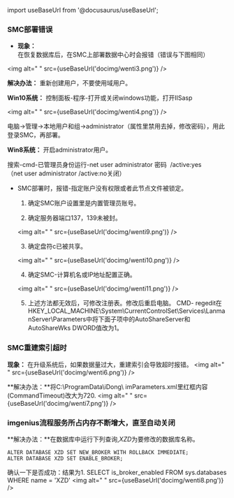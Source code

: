 import useBaseUrl from '@docusaurus/useBaseUrl';
### SMC部署错误

* **现象：** 在恢复数据库后，在SMC上部署数据中心时会报错（错误与下图相同）

<img alt=" " src={useBaseUrl('docimg/wenti3.png')} />

**解决办法：** 重新创建用户，不要使用域用户。

**Win10系统：** 控制面板-程序-打开或关闭windows功能，打开IISasp

<img alt=" " src={useBaseUrl('docimg/wenti4.png')} />

电脑→管理→本地用户和组→administrator（属性里禁用去掉，修改密码），用此登录SMC，再部署。

**Win8系统：** 开启administrator用户。

搜索-cmd-已管理员身份运行-net user administrator 密码  /active:yes   （net user administrator /active:no关闭）

* SMC部署时，报错-指定账户没有权限或者此节点文件被锁定。

    1. 确定SMC账户设置里是内置管理员账号。

    2. 确定服务器端口137，139未被封。

    <img alt=" " src={useBaseUrl('docimg/wenti9.png')} />

    3. 确定盘符c已被共享。

    <img alt=" " src={useBaseUrl('docimg/wenti10.png')} />

    4. 确定SMC-计算机名或IP地址配置正确。

    <img alt=" " src={useBaseUrl('docimg/wenti11.png')} />

    5. 上述方法都无效后，可修改注册表。修改后重启电脑。
    CMD- regedit在HKEY_LOCAL_MACHINE\System\CurrentControlSet\Services\LanmanServer\Parameters中将下面子项中的AutoShareServer和AutoShareWks DWORD值改为1。


### SMC重建索引超时

**现象：** 在升级系统后，如果数据量过大，重建索引会导致超时报错。
<img alt=" " src={useBaseUrl('docimg/wenti6.png')} />

**解决办法：**将C:\ProgramData\iDong\ imParameters.xml里红框内容(CommandTimeout)改大为720.
<img alt=" " src={useBaseUrl('docimg/wenti7.png')} />


### imgenius流程服务所占内存不断增大，直至自动关闭

**解决办法：**在数据库中运行下列查询,*XZD*为要修改的数据库名称。
```
ALTER DATABASE XZD SET NEW_BROKER WITH ROLLBACK IMMEDIATE;
ALTER DATABASE XZD SET ENABLE_BROKER;
```  
确认一下是否成功：结果为1.
SELECT is_broker_enabled FROM sys.databases WHERE name = 'XZD'
<img alt=" " src={useBaseUrl('docimg/wenti8.png')} />
